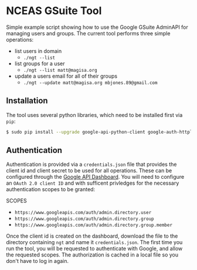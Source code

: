 # NCEAS GSuite Tool

Simple example script showing how to use the Google GSuite AdminAPI for
managing users and groups.  The current tool performs three simple operations:

- list users in domain
    - `./ngt --list`
- list groups for a user
    - `./ngt --list matt@magisa.org`
- update a users email for all of their groups
    - `./ngt --update matt@magisa.org mbjones.89@gmail.com`


## Installation

The tool uses several python libraries, which need to be installed first via `pip`:

```bash
$ sudo pip install --upgrade google-api-python-client google-auth-httplib2 google-auth-oauthlib
```

## Authentication

Authentication is provided via a `credentials.json` file that provides the
client id and client secret to be used for all operations.  These can be
configured through the [Google API
Dashboard](https://console.developers.google.com/apis/credentials).  You will
need to configure an `OAuth 2.0 client ID` and with sufficent privledges for the
necessary authentication scopes to be granted:

SCOPES 

- `https://www.googleapis.com/auth/admin.directory.user`
- `https://www.googleapis.com/auth/admin.directory.group`
- `https://www.googleapis.com/auth/admin.directory.group.member`

Once the client id is created on the dashboard, download the file to the
directory containing `ngt` and name it `credentials.json`.  The first time you
run the tool, you will be requested to authenticate with Google, and allow the
requested scopes.  The authorization is cached in a local file so you don't have
to log in again.

